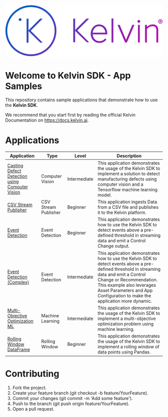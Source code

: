 ![Kelvin Logo](logo.png)

# Welcome to Kelvin SDK - App Samples
This repository contains sample applications that demonstrate how to use the **Kelvin SDK**. 

We recommend that you start first by reading the official Kelvin Documentation on https://docs.kelvin.ai.

# Applications

| Application | Type | Level | Description |
| ----------- | ---- | ----- | ----------- |
| [Casting Defect Detection using Computer Vision](casting-defect-computer-vision/) | Computer Vision | Intermediate | This application demonstrates the usage of the Kelvin SDK to implement a solution to detect manufacturing defects using computer vision and a Tensorflow machine learning model. |
| [CSV Stream Publisher](csv-stream-publisher/) | CSV Stream Publisher | Beginner | This application ingests Data from a CSV file and publishes it to the Kelvin platform. |
| [Event Detection](event-detection/) | Event Detection | Beginner | This application demonstrates how to use the Kelvin SDK to detect events above a pre-defined threshold in streaming data and emit a Control Change output. |
| [Event Detection (Complex)](event-detection-complex/) | Event Detection | Intermediate | This application demonstrates how to use the Kelvin SDK to detect events above a pre-defined threshold in streaming data and emit a Control Change or Recommendation. This example also leverages Asset Parameters and App Configuration to make the application more dynamic. |
| [Multi-Objective Optimization ML](multi-objective-optimization-ml/) | Machine Learning | Intermediate | This application demonstrates the usage of the Kelvin SDK to implement a multi-objective optimization problem using machine learning. |
| [Rolling Window DataFrame](rolling-window-dataframe/) | Rolling Window | Beginner | This application demonstrates the usage of the Kelvin SDK to implement a rolling window of data points using Pandas. |


# Contributing
1. Fork the project.
2. Create your feature branch (git checkout -b feature/YourFeature).
3. Commit your changes (git commit -m 'Add some feature').
4. Push to the branch (git push origin feature/YourFeature).
5. Open a pull request.
